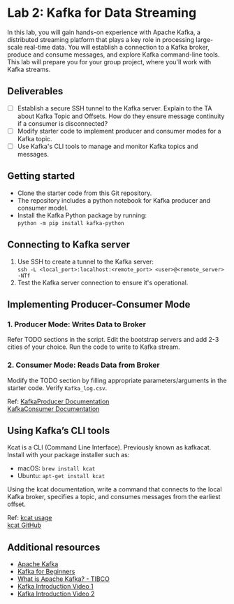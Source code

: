 # Lab 2: Kafka for Data Streaming

In this lab, you will gain hands-on experience with Apache Kafka, a distributed streaming platform that plays a key role in processing large-scale real-time data. You will establish a connection to a Kafka broker, produce and consume messages, and explore Kafka command-line tools. This lab will prepare you for your group project, where you'll work with Kafka streams.

## Deliverables

- [ ] Establish a secure SSH tunnel to the Kafka server. Explain to the TA about Kafka Topic and Offsets. How do they ensure message continuity if a consumer is disconnected?
- [ ] Modify starter code to implement producer and consumer modes for a Kafka topic.
- [ ] Use Kafka's CLI tools to manage and monitor Kafka topics and messages.

## Getting started

- Clone the starter code from this Git repository.
- The repository includes a python notebook for Kafka producer and consumer model.
- Install the Kafka Python package by running:  
  `python -m pip install kafka-python`

## Connecting to Kafka server

1. Use SSH to create a tunnel to the Kafka server:  
   `ssh -L <local_port>:localhost:<remote_port> <user>@<remote_server> -NTf`
2. Test the Kafka server connection to ensure it's operational.

## Implementing Producer-Consumer Mode

### 1. Producer Mode: Writes Data to Broker

Refer TODO sections in the script. Edit the bootstrap servers and add 2-3 cities of your choice. Run the code to write to Kafka stream.

### 2. Consumer Mode: Reads Data from Broker

Modify the TODO section by filling appropriate parameters/arguments in the starter code. Verify `Kafka_log.csv`.

Ref: [KafkaProducer Documentation](https://kafka-python.readthedocs.io/en/master/apidoc/KafkaProducer.html)  
 [KafkaConsumer Documentation](https://kafka-python.readthedocs.io/en/master/apidoc/KafkaConsumer.html)

## Using Kafka’s CLI tools

Kcat is a CLI (Command Line Interface). Previously known as kafkacat.  
Install with your package installer such as:

- macOS: `brew install kcat`
- Ubuntu: `apt-get install kcat`

Using the kcat documentation, write a command that connects to the local Kafka broker, specifies a topic, and consumes messages from the earliest offset.

Ref: [kcat usage](https://docs.confluent.io/platform/current/app-development/kafkacat-usage.html)  
 [kcat GitHub](https://github.com/edenhill/kcat)

## Additional resources

- [Apache Kafka](https://kafka.apache.org/)
- [Kafka for Beginners](https://www.cloudkarafka.com/blog/2016-11-30-part1-kafka-for-beginners-what-is-apache-kafka.html)
- [What is Apache Kafka? - TIBCO](https://www.tibco.com/reference-center/what-is-apache-kafka)
- [Kafka Introduction Video 1](https://www.youtube.com/watch?v=PzPXRmVHMxI)
- [Kafka Introduction Video 2](https://www.youtube.com/watch?v=JalUUBKdcA0)
